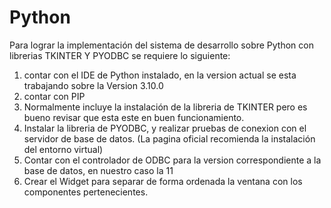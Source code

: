 # Python

Para lograr la implementación del sistema de desarrollo sobre Python con librerias TKINTER Y PYODBC se requiere lo siguiente:

1. contar con el IDE de Python instalado, en la version actual se esta trabajando sobre la Version 3.10.0
2. contar con PIP
3. Normalmente incluye la instalación de la libreria de TKINTER pero es bueno revisar que esta este en buen funcionamiento.
4. Instalar la libreria de PYODBC, y realizar pruebas de conexion con el servidor de base de datos. (La pagina oficial recomienda la instalación del entorno virtual)
5. Contar con el controlador de ODBC para la version correspondiente a la base de datos, en nuestro caso la 11
6. Crear el Widget para separar de forma ordenada la ventana con los componentes pertenecientes.

